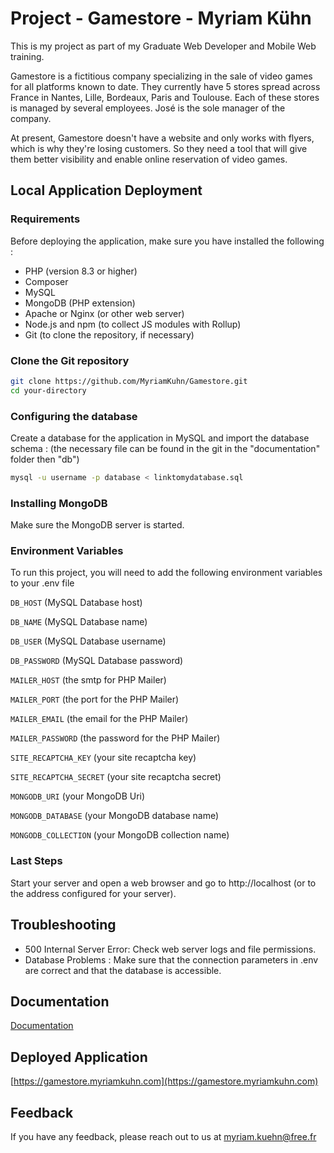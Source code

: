 # Project - Gamestore - Myriam Kühn

This is my project as part of my Graduate Web Developer and Mobile Web training.

Gamestore is a fictitious company specializing in the sale of video games for all platforms known to date. They currently have 5 stores spread across France in Nantes, Lille, Bordeaux, Paris and Toulouse. Each of these stores is managed by several employees. José is the sole manager of the company.

At present, Gamestore doesn't have a website and only works with flyers, which is why they're losing customers. So they need a tool that will give them better visibility and enable online reservation of video games.


## Local Application Deployment

### Requirements

Before deploying the application, make sure you have installed the following :

- PHP (version 8.3 or higher)
- Composer 
- MySQL
- MongoDB (PHP extension)
- Apache or Nginx (or other web server)
- Node.js and npm (to collect JS modules with Rollup)
- Git (to clone the repository, if necessary)


### Clone the Git repository

```bash
git clone https://github.com/MyriamKuhn/Gamestore.git
cd your-directory
```
  
### Configuring the database

Create a database for the application in MySQL and import the database schema : 
(the necessary file can be found in the git in the "documentation" folder then "db")

```bash
mysql -u username -p database < linktomydatabase.sql
```

### Installing MongoDB

Make sure the MongoDB server is started.

### Environment Variables

To run this project, you will need to add the following environment variables to your .env file

`DB_HOST` (MySQL Database host)

`DB_NAME` (MySQL Database name)

`DB_USER` (MySQL Database username)

`DB_PASSWORD` (MySQL Database password)

`MAILER_HOST` (the smtp for PHP Mailer)

`MAILER_PORT` (the port for the PHP Mailer)

`MAILER_EMAIL` (the email for the PHP Mailer)

`MAILER_PASSWORD` (the password for the PHP Mailer)

`SITE_RECAPTCHA_KEY` (your site recaptcha key)

`SITE_RECAPTCHA_SECRET` (your site recaptcha secret)

`MONGODB_URI` (your MongoDB Uri)

`MONGODB_DATABASE` (your MongoDB database name)

`MONGODB_COLLECTION` (your MongoDB collection name)


### Last Steps
Start your server and open a web browser and go to http://localhost (or to the address configured for your server).


## Troubleshooting

- 500 Internal Server Error: Check web server logs and file permissions.
- Database Problems : Make sure that the connection parameters in .env are correct and that the database is accessible.


## Documentation

[Documentation](https://github.com/MyriamKuhn/Gamestore/tree/main/documentation)



## Deployed Application

[https://gamestore.myriamkuhn.com](https://gamestore.myriamkuhn.com)



## Feedback

If you have any feedback, please reach out to us at myriam.kuehn@free.fr

